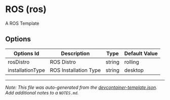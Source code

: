 
# ROS (ros)

A ROS Template

## Options

| Options Id | Description | Type | Default Value |
|-----|-----|-----|-----|
| rosDistro | ROS Distro | string | rolling |
| installationType | ROS Installation Type | string | desktop |



---

_Note: This file was auto-generated from the [devcontainer-template.json](https://github.com/ijnek/ros-devcontainer-template/blob/main/src/ros/devcontainer-template.json).  Add additional notes to a `NOTES.md`._
